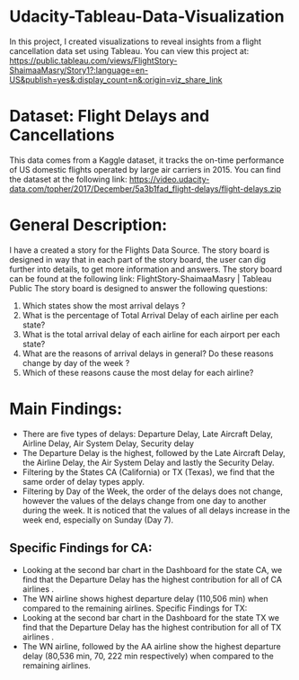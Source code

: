 # Udacity-Tableau-Data-Visualization
In this project, I created visualizations to reveal insights from a flight cancellation data set using Tableau.
You can view this project at:  https://public.tableau.com/views/FlightStory-ShaimaaMasry/Story1?:language=en-US&publish=yes&:display_count=n&:origin=viz_share_link
# Dataset: Flight Delays and Cancellations
This data comes from a Kaggle dataset, it tracks the on-time performance of US domestic flights operated by large air carriers in 2015. You can find the dataset at the following link: https://video.udacity-data.com/topher/2017/December/5a3b1fad_flight-delays/flight-delays.zip
# General Description:
I have a created a story for the Flights Data Source. The story board is designed in way that in each part of the story board, the user can dig further into details, to get more information and answers. The story board can be found at the following link: FlightStory-ShaimaaMasry | Tableau Public
The story board is designed to answer the following questions:
1.	Which states show the most arrival delays ?
2.	What is the percentage of Total Arrival Delay of each airline per each state?
3.	What is the total arrival delay of each airline for each airport per each state?
4.	What are the reasons of arrival delays in general? Do these reasons change by day of the week ?
5.	Which of these reasons cause the most delay for each airline? 
# Main Findings:
*	There are five types of delays: Departure Delay, Late Aircraft Delay, Airline Delay, Air System Delay, Security delay
*	The Departure Delay is the highest, followed by the Late Aircraft Delay, the Airline Delay, the Air System Delay and lastly the Security Delay. 
*	Filtering by the States CA (California) or TX (Texas), we find that the same order of delay types apply.
*	Filtering by Day of the Week, the order of the delays does not change, however the values of the delays change from one day to another during the week.  It is noticed that the values of all delays increase in the week end, especially on Sunday (Day 7).
   ## Specific Findings for CA:
*	Looking at the second bar chart in the Dashboard for the state CA, we find that the Departure Delay has the highest contribution for all of CA airlines . 
*	The WN airline shows highest departure delay (110,506 min) when compared to the remaining airlines.
   Specific Findings for TX:
*	Looking at the second bar chart in the Dashboard for the state TX we find that the Departure Delay has the highest contribution for all of TX airlines . 
*	The WN airline, followed by the AA airline show the highest departure delay (80,536 min, 70, 222 min respectively) when compared to the remaining airlines.
